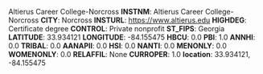 
Altierus Career College-Norcross
**INSTNM**: Altierus Career College-Norcross 
**CITY**: Norcross 
**INSTURL**: https://www.altierus.edu 
**HIGHDEG**: Certificate degree 
**CONTROL**: Private nonprofit 
**ST_FIPS**: Georgia 
**LATITUDE**: 33.934121 
**LONGITUDE**: -84.155475 
**HBCU**: 0.0 
**PBI**: 1.0 
**ANNHI**: 0.0 
**TRIBAL**: 0.0 
**AANAPII**: 0.0 
**HSI**: 0.0 
**NANTI**: 0.0 
**MENONLY**: 0.0 
**WOMENONLY**: 0.0 
**RELAFFIL**: None 
**CURROPER**: 1.0 
**location**: 33.934121, -84.155475 